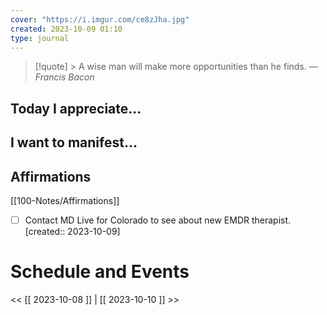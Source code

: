 ```yaml
---
cover: "https://i.imgur.com/ce8zJha.jpg"
created: 2023-10-09 01:10
type: journal
---
```



>[!quote] > A wise man will make more opportunities than he finds.
> — <cite>Francis Bacon</cite>

## Today I appreciate...


## I want to manifest...


## Affirmations
[[100-Notes/Affirmations]]



- [ ] Contact MD Live for Colorado to see about new EMDR therapist.  [created:: 2023-10-09]











# Schedule and Events




<< [[ 2023-10-08 ]] | [[ 2023-10-10 ]] >>
